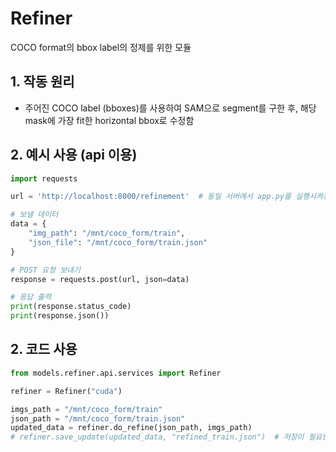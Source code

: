 # Refiner
COCO format의 bbox label의 정제를 위한 모듈

## 1. 작동 원리
* 주어진 COCO label (bboxes)를 사용하여 SAM으로 segment를 구한 후, 해당 mask에 가장 fit한 horizontal bbox로 수정함

## 2. 예시 사용 (api 이용)
```python
import requests

url = 'http://localhost:8000/refinement'  # 동일 서버에서 app.py를 실행시켜놓은 경우

# 보낼 데이터
data = {
    "img_path": "/mnt/coco_form/train",
    "json_file": "/mnt/coco_form/train.json"
}

# POST 요청 보내기
response = requests.post(url, json=data)

# 응답 출력
print(response.status_code)
print(response.json())
```

## 2. 코드 사용
```python
from models.refiner.api.services import Refiner

refiner = Refiner("cuda")

imgs_path = "/mnt/coco_form/train"
json_path = "/mnt/coco_form/train.json"
updated_data = refiner.do_refine(json_path, imgs_path)
# refiner.save_update(updated_data, "refined_train.json")  # 저장이 필요한 경우
```



